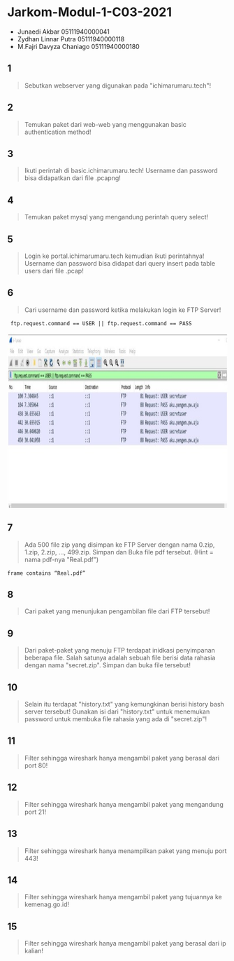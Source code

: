 # Jarkom-Modul-1-C03-2021

- Junaedi Akbar 05111940000041
- Zydhan Linnar Putra 05111940000118
- M.Fajri Davyza Chaniago 05111940000180

## 1

> Sebutkan webserver yang digunakan pada "ichimarumaru.tech"!

## 2

> Temukan paket dari web-web yang menggunakan basic authentication method!

## 3

> Ikuti perintah di basic.ichimarumaru.tech! Username dan password bisa didapatkan dari file .pcapng!

## 4

> Temukan paket mysql yang mengandung perintah query select!

## 5

> Login ke portal.ichimarumaru.tech kemudian ikuti perintahnya! Username dan password bisa didapat dari query insert pada table users dari file .pcap!

## 6

> Cari username dan password ketika melakukan login ke FTP Server!

```
 ftp.request.command == USER || ftp.request.command == PASS
```

<img src="./img/soal6-1.jpg" width="600" height="400">
<br>

## 7

> Ada 500 file zip yang disimpan ke FTP Server dengan nama 0.zip, 1.zip, 2.zip, ..., 499.zip. Simpan dan Buka file pdf tersebut. (Hint = nama pdf-nya "Real.pdf")

```
frame contains “Real.pdf”
```

## 8

> Cari paket yang menunjukan pengambilan file dari FTP tersebut!

## 9

> Dari paket-paket yang menuju FTP terdapat inidkasi penyimpanan beberapa file. Salah satunya adalah sebuah file berisi data rahasia dengan nama "secret.zip". Simpan dan buka file tersebut!

## 10

> Selain itu terdapat "history.txt" yang kemungkinan berisi history bash server tersebut! Gunakan isi dari "history.txt" untuk menemukan password untuk membuka file rahasia yang ada di "secret.zip"!

## 11

> Filter sehingga wireshark hanya mengambil paket yang berasal dari port 80!

## 12

> Filter sehingga wireshark hanya mengambil paket yang mengandung port 21!

## 13

> Filter sehingga wireshark hanya menampilkan paket yang menuju port 443!

## 14

> Filter sehingga wireshark hanya mengambil paket yang tujuannya ke kemenag.go.id!

## 15

> Filter sehingga wireshark hanya mengambil paket yang berasal dari ip kalian!
